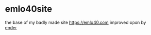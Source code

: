 # emlo40site
the base of my badly made site https://emlo40.com
improved opon by [ender](https://github.com/theendercore)


